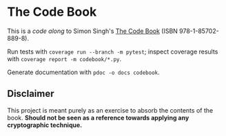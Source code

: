# The Code Book

This is a _code along_ to Simon Singh's
[The Code Book](https://simonsingh.net/books/the-code-book/)
(ISBN 978-1-85702-889-8).

Run tests with `coverage run --branch -m pytest`;
inspect coverage results with `coverage report -m codebook/*.py`.

Generate documentation with `pdoc -o docs codebook`.

## Disclaimer

This project is meant purely as an exercise to absorb the contents of the book.
**Should not be seen as a reference towards applying any cryptographic technique.**
